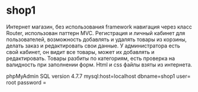 # shop1

Интернет магазин, без использования framework навигация через класс Router, использован паттерн MVC. Регистрация и личный кабинет для пользователей, возможность добавлять и удалять товары из корзины, делать заказ и редактировать свои данные. У администратора есть свой кабинет, он видит все товары, может их добавлять и редактировать. Товары разбиты по категориям, есть проверка на валидность при заполнении форм. Html и css файлы взяты из интернета.

phpMyAdmin SQL version 4.7.7 mysql:host=localhost dbname=shop1 user= root password =
